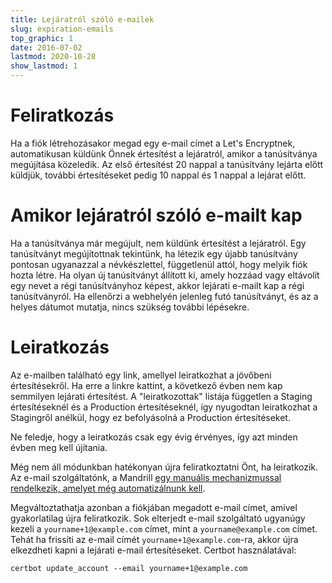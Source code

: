 ```yaml
---
title: Lejáratról szóló e-mailek
slug: expiration-emails
top_graphic: 1
date: 2016-07-02
lastmod: 2020-10-28
show_lastmod: 1
---
```



# Feliratkozás

Ha a fiók létrehozásakor megad egy e-mail címet a Let's Encryptnek, automatikusan küldünk Önnek értesítést a lejáratról, amikor a tanúsítványa megújítása közeledik. Az első értesítést 20 nappal a tanúsítvány lejárta előtt küldjük, további értesítéseket pedig 10 nappal és 1 nappal a lejárat előtt.

# Amikor lejáratról szóló e-mailt kap

Ha a tanúsítványa már megújult, nem küldünk értesítést a lejáratról. Egy tanúsítványt megújítottnak tekintünk, ha létezik egy újabb tanúsítvány pontosan ugyanazzal a névkészlettel, függetlenül attól, hogy melyik fiók hozta létre. Ha olyan új tanúsítványt állított ki, amely hozzáad vagy eltávolít egy nevet a régi tanúsítványhoz képest, akkor lejárati e-mailt kap a régi tanúsítványról. Ha ellenőrzi a webhelyén jelenleg futó tanúsítványt, és az a helyes dátumot mutatja, nincs szükség további lépésekre.

# Leiratkozás

Az e-mailben található egy link, amellyel leiratkozhat a jövőbeni értesítésekről. Ha erre a linkre kattint, a következő évben nem kap semmilyen lejárati értesítést. A "leiratkozottak" listája független a Staging értesítéseknél és a Production értesítéseknél, így nyugodtan leiratkozhat a Stagingről anélkül, hogy ez befolyásolná a Production értesítéseket.

Ne feledje, hogy a leiratkozás csak egy évig érvényes, így azt minden évben meg kell újítania.

Még nem áll módunkban hatékonyan újra feliratkoztatni Önt, ha leiratkozik. Az e-mail szolgáltatónk, a Mandrill [egy manuális mechanizmussal rendelkezik, amelyet még automatizálnunk kell](https://mandrill.zendesk.com/hc/en-us/articles/360039299913).

Megváltoztathatja azonban a fiókjában megadott e-mail címet, amivel gyakorlatilag újra feliratkozik. Sok elterjedt e-mail szolgáltató ugyanúgy kezeli a `yourname+1@example.com` címet, mint a `yourname@example.com` címet. Tehát ha frissíti az e-mail címét `yourname+1@example.com`-ra, akkor újra elkezdheti kapni a lejárati e-mail értesítéseket. Certbot használatával:

`certbot update_account --email yourname+1@example.com`
